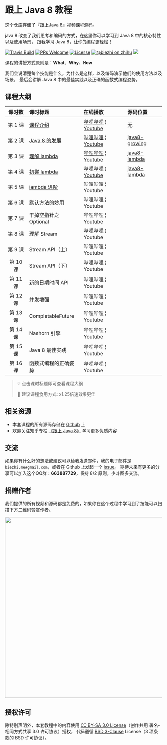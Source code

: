 # 跟上 Java 8 教程

这个仓库存储了『跟上Java 8』视频课程源码。

java 8 改变了我们思考和编码的方式，在这里你可以学习到 Java 8 中的核心特性以及使用场景，
跟我学习 Java 8，让你的编程更轻松！

[![Travis Build](https://travis-ci.org/biezhi/learn-java8.svg?branch=master)](https://travis-ci.org/biezhi/learn-java8) 
[![PRs Welcome](https://img.shields.io/badge/PRs-welcome-brightgreen.svg)](http://makeapullrequest.com) 
[![License](https://img.shields.io/badge/license-BSD--3-blue.svg)](https://github.com/biezhi/learn-java8/blob/master/LICENSE)
[![@biezhi on zhihu](https://img.shields.io/badge/zhihu-%40biezhi-red.svg)](https://www.zhihu.com/people/biezhi)
[![](https://img.shields.io/github/followers/biezhi.svg?style=social&label=Follow%20Me)](https://github.com/biezhi)

课程的讲授方式原则是：**What**、**Why**、**How**

我们会说清楚每个技能是什么，为什么是这样，以及编码演示他们的使用方法以及场景，
最后会讲解 Java 8 中的最佳实践以及正确的函数式编程姿势。

## 课程大纲

| 课时数 | 课时标题 | 在线播放 | 源码位置 | 
|:-----:|:--------|:-------|:-------|
|第 1 课 | [课程介绍](https://github.com/biezhi/learn-java8) | [哔哩哔哩](https://www.bilibili.com/video/av19287893/index_1.html#page=1) &brvbar; [Youtube](https://youtu.be/A733pQxiEDk) | 无 |
|第 2 课 | [Java 8 的发展](https://github.com/biezhi/learn-java8/blob/master/java8-growing/README.md) | [哔哩哔哩](https://www.bilibili.com/video/av19287893/index_2.html#page=2) &brvbar; [Youtube](https://youtu.be/fHhgm1AZzhs) | [java8-growing](https://github.com/biezhi/learn-java8/tree/master/java8-growing/src/main/java/io/github/biezhi/java8/growing) |
|第 3 课 | [理解 lambda](https://github.com/biezhi/learn-java8/blob/master/java8-lambda/README.md) | [哔哩哔哩](https://www.bilibili.com/video/av19287893/index_3.html#page=3) &brvbar; [Youtube](https://youtu.be/1T2Z9eDowjY) | [java8-lambda](https://github.com/biezhi/learn-java8/tree/master/java8-lambda/src/main/java/io/github/biezhi/java8/lambda/lesson1) |
|第 4 课 | [初尝 lambda](https://github.com/biezhi/learn-java8/blob/master/java8-lambda/README.md) | [哔哩哔哩](https://www.bilibili.com/video/av19287893/index_4.html#page=4) &brvbar; [Youtube](https://youtu.be/nzATBaLNzm8) | [java8-lambda](https://github.com/biezhi/learn-java8/tree/master/java8-lambda/src/main/java/io/github/biezhi/java8/lambda/lesson2) |
|第 5 课 | [lambda 进阶](https://github.com/biezhi/learn-java8/blob/master/java8-lambda/README.md) | 哔哩哔哩 &brvbar; Youtube | |
|第 6 课 | 默认方法的妙用 | 哔哩哔哩 &brvbar; Youtube | |
|第 7 课 | 干掉空指针之 Optional | 哔哩哔哩 &brvbar; Youtube | |
|第 8 课 | 理解 Stream | 哔哩哔哩 &brvbar; Youtube | |
|第 9 课 | Stream API（上）| 哔哩哔哩 &brvbar; Youtube | |
|第 10 课 | Stream API（下）| 哔哩哔哩 &brvbar; Youtube | |
|第 11 课 | 新的日期时间 API | 哔哩哔哩 &brvbar; Youtube | |
|第 12 课 | 并发增强 | 哔哩哔哩 &brvbar; Youtube | |
|第 13 课 | CompletableFuture | 哔哩哔哩 &brvbar; Youtube | |
|第 14 课 | Nashorn 引擎 | 哔哩哔哩 &brvbar; Youtube | |
|第 15 课| Java 8 最佳实践 | 哔哩哔哩 &brvbar; Youtube | |
|第 16 课| 函数式编程的正确姿势 | 哔哩哔哩 &brvbar; Youtube | |

> 💡 点击课时标题即可查看课程大纲
> 
> 💊 建议课程食用方式: x1.25倍速效果更佳

## 相关资源

- 本套课程的所有源码存储在 [Github](https://github.com/biezhi/learn-java8) 上
- 欢迎关注知乎专栏 [《跟上 Java 8》](https://zhuanlan.zhihu.com/java8) 学习更多优质内容

## 交流

如果你有什么好的想法或建议可以给我发送邮件，我的电子邮件是 `biezhi.me#gmail.com`，或者在 Github 上发起一个 [issue](https://github.com/biezhi/learn-java8/issues/new)。
期待未来有更多的分享可以加入这个QQ群：**663887729**，保持 8/2 原则，少斗图多交流。

## 捐赠作者

我们提供的所有视频和源码都是免费的，如果你在这个过程中学习到了技能可以扫描下方二维码赞赏作者。

<img src="https://i.imgur.com/4mr92X1.png" width="580"/>

## 授权许可

除特别声明外，本套教程中的内容使用 [CC BY-SA 3.0 License](https://creativecommons.org/licenses/by-sa/3.0/deed.zh)（创作共用 署名-相同方式共享 3.0 许可协议）授权，
代码遵循 [BSD 3-Clause](https://opensource.org/licenses/BSD-3-Clause) License（3 项条款的 BSD 许可协议）。
